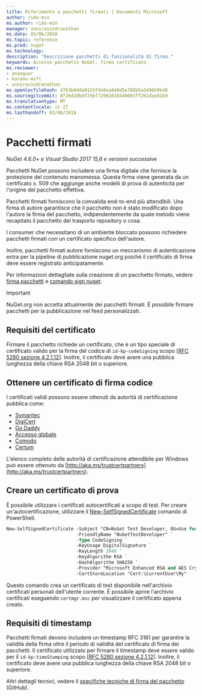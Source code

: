 ```yaml
---
title: Riferimento a pacchetti firmati | Documenti Microsoft
author: rido-min
ms.author: rido-min
manager: unniravindranathan
ms.date: 03/06/2018
ms.topic: reference
ms.prod: nuget
ms.technology: 
description: "Descrizione pacchetti di funzionalità di firma."
keywords: Accesso pacchetto NuGet, firma certificato
ms.reviewer:
- ananguar
- karann-msft
- unniravindranathan
ms.openlocfilehash: 4763b0dde0153f9e8ea840d5e788b5a3d96b9bd8
ms.sourcegitcommit: 8f26d10bdf256f72962010348083ff261dae81b9
ms.translationtype: MT
ms.contentlocale: it-IT
ms.lasthandoff: 03/08/2018
---
```

# <a name="signed-packages"></a>Pacchetti firmati

*NuGet 4.6.0+ e Visual Studio 2017 15,6 e versioni successive*

Pacchetti NuGet possono includere una firma digitale che fornisce la protezione del contenuto manomessa. Questa firma viene generata da un certificato x. 509 che aggiunge anche modelli di prova di autenticità per l'origine del pacchetto effettiva.

Pacchetti firmati forniscono la convalida end-to-end più attendibili. Una firma di autore garantisce che il pacchetto non è stato modificato dopo l'autore la firma del pacchetto, indipendentemente da quale metodo viene recapitato il pacchetto del trasporto repository o cosa.

I consumer che necessitano di un ambiente bloccato possono richiedere pacchetti firmati con un certificato specifico dell'autore.

Inoltre, pacchetti firmati autore forniscono un meccanismo di autenticazione extra per la pipeline di pubblicazione nuget.org poiché il certificato di firma deve essere registrato anticipatamente.

Per informazioni dettagliate sulla creazione di un pacchetto firmato, vedere [firma pacchetti](../create-packages/Sign-a-package.md) e [comando sign nuget](../tools/cli-ref-sign.md).

> [!Important]
> NuGet.org non accetta attualmente dei pacchetti firmati. È possibile firmare pacchetti per la pubblicazione nel feed personalizzati.

## <a name="certificate-requirements"></a>Requisiti del certificato

Firmare il pacchetto richiede un certificato, che è un tipo speciale di certificato valido per la firma del codice di `id-kp-codeSigning` scopo [[RFC 5280 sezione 4.2.1.12](https://tools.ietf.org/html/rfc5280#section-4.2.1.12)]. Inoltre, il certificato deve avere una pubblica lunghezza della chiave RSA 2048 bit o superiore.

## <a name="get-a-code-signing-certificate"></a>Ottenere un certificato di firma codice

I certificati validi possono essere ottenuti da autorità di certificazione pubblica come:

- [Symantec](https://trustcenter.websecurity.symantec.com/process/trust/productOptions?productType=SoftwareValidationClass3)
- [DigiCert](https://www.digicert.com/code-signing/)
- [Go Daddy](https://www.godaddy.com/web-security/code-signing-certificate)
- [Accesso globale](https://www.globalsign.com/en/code-signing-certificate/)
- [Comodo](https://www.comodo.com/e-commerce/code-signing/code-signing-certificate.php)
- [Certum](https://www.certum.eu/certum/cert,offer_en_open_source_cs.xml) 

L'elenco completo delle autorità di certificazione attendibile per Windows può essere ottenuto da [http://aka.ms/trustcertpartners](http://aka.ms/trustcertpartners).

## <a name="create-a-test-certificate"></a>Creare un certificato di prova

È possibile utilizzare i certificati autocertificati a scopo di test. Per creare un'autocertificazione, utilizzare il [New-SelfSignedCertificate](https://docs.microsoft.com/en-us/powershell/module/pkiclient/new-selfsignedcertificate) comando di PowerShell.

```ps
New-SelfSignedCertificate -Subject "CN=NuGet Test Developer, OU=Use for testing purposes ONLY" `
                          -FriendlyName "NuGetTestDeveloper" `
                          -Type CodeSigning `
                          -KeyUsage DigitalSignature `
                          -KeyLength 2048 `
                          -KeyAlgorithm RSA `
                          -HashAlgorithm SHA256 `
                          -Provider "Microsoft Enhanced RSA and AES Cryptographic Provider" `
                          -CertStoreLocation "Cert:\CurrentUser\My" 
```

Questo comando crea un certificato di test disponibile nell'archivio certificati personali dell'utente corrente. È possibile aprire l'archivio certificati eseguendo `certmgr.msc` per visualizzare il certificato appena creato.

## <a name="timestamp-requirements"></a>Requisiti di timestamp

Pacchetti firmati devono includere un timestamp RFC 3161 per garantire la validità della firma oltre il periodo di validità del certificato di firma dei pacchetti. Il certificato utilizzato per firmare il timestamp deve essere valido per il `id-kp-timeStamping` scopo [[RFC 5280 sezione 4.2.1.12](https://tools.ietf.org/html/rfc5280#section-4.2.1.12)]. Inoltre, il certificato deve avere una pubblica lunghezza della chiave RSA 2048 bit o superiore.

Altri dettagli tecnici, vedere il [specifiche tecniche di firma del pacchetto](https://github.com/NuGet/Home/wiki/Package-Signatures-Technical-Details) (GitHub).
